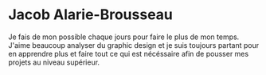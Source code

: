 # Jacob Alarie-Brousseau

Je fais de mon possible chaque jours pour faire le plus de mon temps. J'aime beaucoup analyser du graphic design et je suis toujours partant pour en apprendre plus et faire tout ce qui est nécéssaire afin de pousser mes projets au niveau supérieur.
